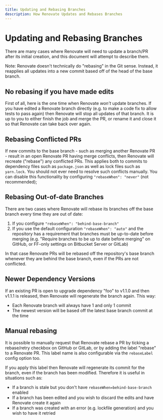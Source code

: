 ```yaml
---
title: Updating and Rebasing Branches
description: How Renovate Updates and Rebases Branches
---
```


# Updating and Rebasing Branches

There are many cases where Renovate will need to update a branch/PR after its initial creation, and this document will attempt to describe them.

Note: Renovate doesn't technically do "rebasing" in the Git sense.
Instead, it reapplies all updates into a new commit based off of the head of the base branch.

## No rebasing if you have made edits

First of all, here is the one time when Renovate _won't_ update branches.
If you have edited a Renovate branch directly (e.g. to make a code fix to allow tests to pass again) then Renovate will stop all updates of that branch.
It is up to you to either finish the job and merge the PR, or rename it and close it so that Renovate can take back over again.

## Rebasing Conflicted PRs

If new commits to the base branch - such as merging another Renovate PR - result in an open Renovate PR having merge conflicts, then Renovate will recreate ("rebase") any conflicted PRs.
This applies both to commits to dependency files such as `package.json` as well as lock files such as `yarn.lock`.
You should not ever need to resolve such conflicts manually.
You can disable this functionality by configuring `"rebaseWhen": "never"` (not recommended);

## Rebasing Out-of-date Branches

There are two cases where Renovate will rebase its branches off the base branch every time they are out of date:

1. If you configure `"rebaseWhen": "behind-base-branch"`
2. If you use the default configuration `"rebaseWhen": "auto"` and the repository has a requirement that branches must be up-to-date before merging (e.g. "Require branches to be up to date before merging" on GitHub, or FF-only settings on Bitbucket Server or GitLab)

In that case Renovate PRs will be rebased off the repository's base branch whenever they are behind the base branch, even if the PRs are not conflicted.

## Newer Dependency Versions

If an existing PR is open to upgrade dependency "foo" to v1.1.0 and then v1.1.1 is released, then Renovate will regenerate the branch again.
This way:

- Each Renovate branch will always have 1 and only 1 commit
- The newest version will be based off the latest base branch commit at the time

## Manual rebasing

It is possible to manually request that Renovate rebase a PR by ticking a rebase/retry checkbox on GitHub or GitLab, or by adding the label "rebase" to a Renovate PR.
This label name is also configurable via the `rebaseLabel` config option too.

If you apply this label then Renovate will regenerate its commit for the branch, even if the branch has been modified.
Therefore it is useful in situations such as:

- If a branch is stale but you don't have `rebaseWhen=behind-base-branch` enabled
- If a branch has been edited and you wish to discard the edits and have Renovate create it again
- If a branch was created with an error (e.g. lockfile generation) and you wish to have it retried
